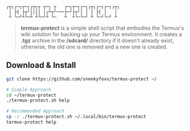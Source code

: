 
    ┌┬┐┌─┐┬─┐┌┬┐┬ ┬─┐ ┬   ┌─┐┬─┐┌─┐┌┬┐┌─┐┌─┐┌┬┐
     │ ├┤ ├┬┘││││ │┌┴┬┘───├─┘├┬┘│ │ │ ├┤ │   │ 
     ┴ └─┘┴└─┴ ┴└─┘┴ └─   ┴  ┴└─└─┘ ┴ └─┘└─┘ ┴ 

> ***termux-protect*** is a simple shell script that embodies
> the Termux's wiki solution for backing up your Termux
> environment. It creates a **.tgz** archive in the **/sdcard/**
> directory if it doesn't already exist, otherwise, the old 
> one is removed and a new one is created.

## Download & Install
``` bash
git clone https://github.com/sneekyfoxx/termux-protect ~/

# Simple Approach
cd ~/termux-protect
./termux-protect.sh help

# Recommended Approach
cp -r ./termux-protect.sh ~/.local/bin/termux-protect
termux-protect help
```



